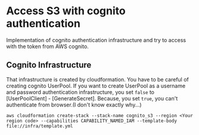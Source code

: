# Access S3 with cognito authentication
Implementation of cognito authentication infrastructure and try to access with the token from AWS cognito.

## Cognito Infrastructure
That infrastructure is created by cloudformation. You have to be careful of creating cognito UserPool. If you want to create UserPool as a username and password authentication infrastructure, you set `false` to [UserPoolClient] - [GenerateSecret]. Because, you set `true`, you can't authenticate from browser.(I don't know exactly why...)

```
aws cloudformation create-stack --stack-name cognito_s3 --region <Your region code> --capabilities CAPABILITY_NAMED_IAM --template-body file://infra/template.yml
```
